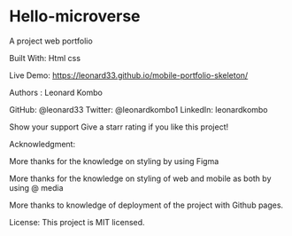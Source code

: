 # Hello-microverse

A project web portfolio 


Built With:
Html
css

Live Demo:
https://leonard33.github.io/mobile-portfolio-skeleton/

Authors :
Leonard Kombo

GitHub: @leonard33
Twitter: @leonardkombo1
LinkedIn: leonardkombo

Show your support Give a starr rating if you like this project!

Acknowledgment: 

More thanks for the knowledge on styling by using Figma

More thanks for the knowledge on styling of web and mobile as both by using @ media

More thanks to knowledge of deployment of the project with Github pages.

License:
This project is MIT licensed.
